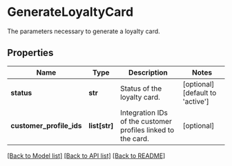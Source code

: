 # GenerateLoyaltyCard

The parameters necessary to generate a loyalty card.
## Properties
Name | Type | Description | Notes
------------ | ------------- | ------------- | -------------
**status** | **str** | Status of the loyalty card. | [optional] [default to 'active']
**customer_profile_ids** | **list[str]** | Integration IDs of the customer profiles linked to the card. | [optional] 

[[Back to Model list]](../README.md#documentation-for-models) [[Back to API list]](../README.md#documentation-for-api-endpoints) [[Back to README]](../README.md)



